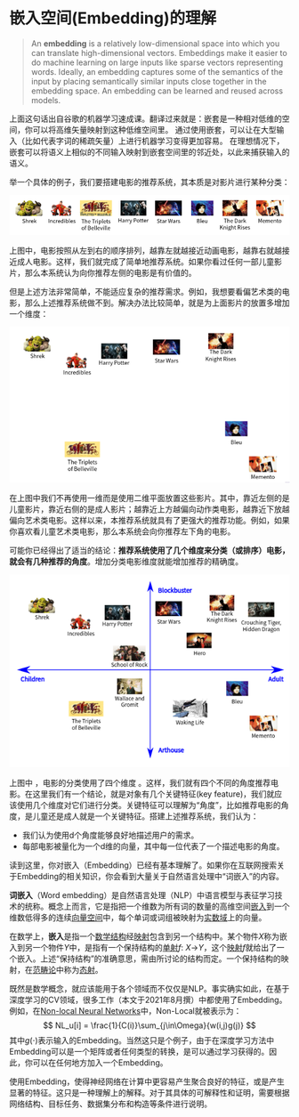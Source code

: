 # 嵌入空间(Embedding)的理解

> An **embedding** is a relatively low-dimensional space into which you can translate high-dimensional vectors. Embeddings make it easier to do machine learning on large inputs like sparse vectors representing words. Ideally, an embedding captures some of the semantics of the input by placing semantically similar inputs close together in the embedding space. An embedding can be learned and reused across models.

上面这句话出自谷歌的机器学习速成课。翻译过来就是：嵌套是一种相对低维的空间，你可以将高维矢量映射到这种低维空间里。 通过使用嵌套，可以让在大型输入（比如代表字词的稀疏矢量）上进行机器学习变得更加容易。 在理想情况下，嵌套可以将语义上相似的不同输入映射到嵌套空间里的邻近处，以此来捕获输入的语义。

举一个具体的例子，我们要搭建电影的推荐系统，其本质是对影片进行某种分类：   

![image-20210803172540902](./src/embedding-space/image-20210803172540902.png)

上图中，电影按照从左到右的顺序排列，越靠左就越接近动画电影，越靠右就越接近成人电影。这样，我们就完成了简单地推荐系统。如果你看过任何一部儿童影片，那么本系统认为向你推荐左侧的电影是有价值的。

但是上述方法非常简单，不能适应复杂的推荐需求。例如，我想要看偏艺术类的电影，那么上述推荐系统做不到。解决办法比较简单，就是为上面影片的放置多增加一个维度：

![image-20210803173607955](./src/embedding-space/image-20210803173607955.png)

在上图中我们不再使用一维而是使用二维平面放置这些影片。其中，靠近左侧的是儿童影片，靠近右侧的是成人影片；越靠近上方越偏向动作类电影，越靠近下放越偏向艺术类电影。这样以来，本推荐系统就具有了更强大的推荐功能。例如，如果你喜欢看儿童艺术类电影，那么本系统会向你推荐左下角的电影。

可能你已经得出了适当的结论：**推荐系统使用了几个维度来分类（或排序）电影，就会有几种推荐的角度**。增加分类电影维度就能增加推荐的精确度。

![image-20210803175726547](./src/embedding-space/image-20210803175726547.png)

上图中 ，电影的分类使用了四个维度 。这样，我们就有四个不同的角度推荐电影。在这里我们有一个结论，就是对象有几个关键特征(key feature)，我们就应该使用几个维度对它们进行分类。关键特征可以理解为“角度”，比如推荐电影的角度，是儿童还是成人就是一个关键特征。搭建上述推荐系统，我们认为：

- 我们认为使用d个角度能够良好地描述用户的需求。
- 每部电影被量化为一个d维的向量，其中每一位代表了一个描述电影的角度。

读到这里，你对嵌入（Embedding）已经有基本理解了。如果你在互联网搜索关于Embedding的相关知识，你会看到大量关于自然语言处理中“词嵌入”的内容。

**词嵌入**（Word embedding）是自然语言处理（NLP）中语言模型与表征学习技术的统称。概念上而言，它是指把一个维数为所有词的数量的高维空间[嵌入](https://zh.wikipedia.org/wiki/嵌入_(数学))到一个维数低得多的连续[向量空间](https://zh.wikipedia.org/wiki/向量空间)中，每个单词或词组被映射为[实数](https://zh.wikipedia.org/wiki/实数)[域](https://zh.wikipedia.org/wiki/数域)上的向量。

在数学上，**嵌入**是指一个[数学结构](https://zh.wikipedia.org/wiki/数学结构)经[映射](https://zh.wikipedia.org/wiki/映射)包含到另一个结构中。某个物件*X*称为嵌入到另一个物件*Y*中，是指有一个保持结构的[单射](https://zh.wikipedia.org/wiki/单射)*f*: *X*→*Y*，这个[映射](https://zh.wikipedia.org/wiki/映射)*f*就给出了一个嵌入。上述“保持结构”的准确意思，需由所讨论的结构而定。一个保持结构的映射，在[范畴论](https://zh.wikipedia.org/wiki/範疇論)中称为[态射](https://zh.wikipedia.org/wiki/态射)。

既然是数学概念，就应该能用于各个领域而不仅仅是NLP。事实确实如此，在基于深度学习的CV领域，很多工作（本文于2021年8月撰）中都使用了Embedding。例如，在[Non-local Neural Networks](../unlimited-paper-works/[27]Non-local-Neural-Networks.md)中，Non-Local就被表示为：
$$
NL_u[i] = \frac{1}{C(i)}\sum_{j\in\Omega}{w(i,j)g(j)}
$$
其中$g(\cdot)$​表示输入的Embedding。当然这只是个例子，由于在深度学习方法中Embedding可以是一个矩阵或者任何类型的转换，是可以通过学习获得的。因此，你可以在任何地方加入一个Embedding。

使用Embedding，使得神经网络在计算中更容易产生聚合良好的特征，或是产生显著的特征。这只是一种理解上的解释。对于其具体的可解释性和证明，需要根据网络结构、目标任务、数据集分布和构造等条件进行说明。

